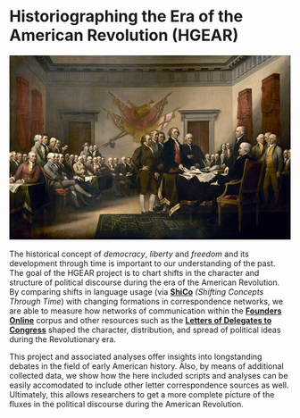 # Historiographing the Era of the American Revolution (HGEAR)

![Rev](../logo.jpg)

The historical concept of *democracy*, *liberty* and *freedom* and its development through time is important to our understanding of the past. The goal of the HGEAR project is to chart shifts in the character and structure of political discourse during the era of the American Revolution. By comparing shifts in language usage (via [**ShiCo**](https://github.com/h-gear/ShiCo/) *(Shifting Concepts Through Time*) with changing formations in 
correspondence networks, we are able to measure how networks of communication within the [**Founders Online**](https://founders.archives.gov/) corpus and other resources such as the [**Letters of Delegates to Congress**](https://memory.loc.gov/ammem/amlaw/lwdg.html) shaped the character, distribution, and spread of political ideas during the Revolutionary era. 

This project and associated analyses offer insights into longstanding debates in the field of early American history. Also, by means of additional collected data, we show how the 
here included scripts and analyses can be easily accomodated to include other letter
correspondence sources as well. Ultimately, this allows researchers to get a more complete picture of the fluxes in the political discourse during the American Revolution.